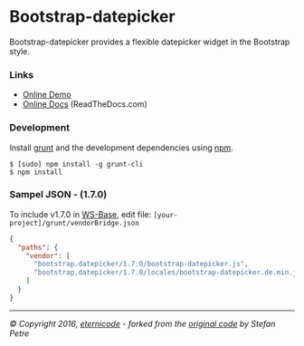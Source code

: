 # Bootstrap-datepicker

Bootstrap-datepicker provides a flexible datepicker widget in the Bootstrap style.

### Links
* [Online Demo](https://eternicode.github.io/bootstrap-datepicker/)
* [Online Docs](https://bootstrap-datepicker.readthedocs.org/en/stable/) (ReadTheDocs.com)


### Development
Install [grunt](http://gruntjs.com/) and the development dependencies using [npm](https://www.npmjs.com/).

    $ [sudo] npm install -g grunt-cli
    $ npm install


### Sampel JSON - (1.7.0)
To include v1.7.0 in [WS-Base](https://github.com/SirAnselot/WS-Base/), edit file:
`[your-project]/grunt/vendorBridge.json`
```json 
{
  "paths": { 
    "vendor": [
      "bootstrap.datepicker/1.7.0/bootstrap-datepicker.js",
      "bootstrap.datepicker/1.7.0/locales/bootstrap-datepicker.de.min.js"
    ] 
  }
}
```


---
*© Copyright 2016, [eternicode](https://github.com/eternicode) - forked from the [original code](http://www.eyecon.ro/bootstrap-datepicker/) by Stefan Petre*
